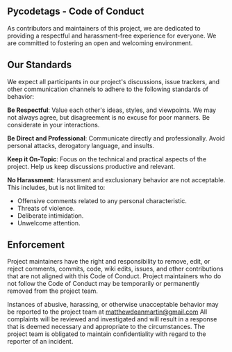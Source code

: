 ## Pycodetags - Code of Conduct
As contributors and maintainers of this project, we are dedicated to providing a respectful and harassment-free
experience for everyone. We are committed to fostering an open and welcoming environment.

## Our Standards

We expect all participants in our project's discussions, issue trackers, and other communication channels to adhere to
the following standards of behavior:

**Be Respectful**: Value each other's ideas, styles, and viewpoints. We may not always agree, but disagreement is no excuse
for poor manners. Be considerate in your interactions.

**Be Direct and Professional**: Communicate directly and professionally. Avoid personal attacks, derogatory language, and
insults.

**Keep it On-Topic**: Focus on the technical and practical aspects of the project. Help us keep discussions productive and
relevant.

**No Harassment**: Harassment and exclusionary behavior are not acceptable. This includes, but is not limited to:

 - Offensive comments related to any personal characteristic.
 - Threats of violence. 
 - Deliberate intimidation. 
 - Unwelcome attention.

## Enforcement

Project maintainers have the right and responsibility to remove, edit, or reject comments, commits, code, wiki edits,
issues, and other contributions that are not aligned with this Code of Conduct. Project maintainers who do not follow
the Code of Conduct may be temporarily or permanently removed from the project team.

Instances of abusive, harassing, or otherwise unacceptable behavior may be reported to the project team
at matthewdeanmartin@gmail.com All complaints will be reviewed and investigated and will result in a response that is
deemed necessary and appropriate to the circumstances. The project team is obligated to maintain confidentiality with
regard to the reporter of an incident.